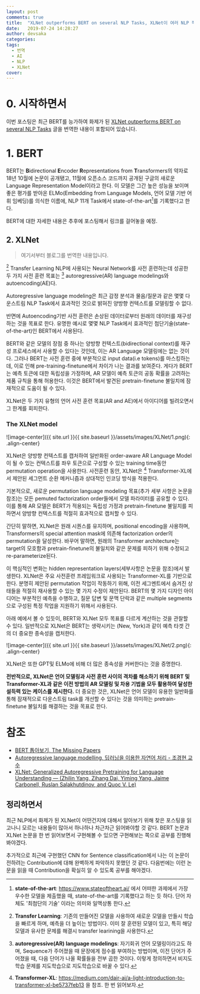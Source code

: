 ```yaml
---
layout: post
comments: true
title:  "XLNet outperforms BERT on several NLP Tasks, XLNet이 여러 NLP 작업에서 BERT보다 앞섰다"
date:   2019-07-24 14:28:27
author: devsaka
categories:
tags:
  - 번역
  - AI
  - NLP
  - XLNet
cover:
---
```



# 0. 시작하면서 
이번 포스팅은 최근 BERT를 능가하여 화제가 된 [XLNet outperforms BERT on several NLP Tasks](https://medium.com/dair-ai/xlnet-outperforms-bert-on-several-nlp-tasks-9ec867bb563b) 글을 번역한 내용이 포함되어 있습니다.

# 1. BERT
BERT는 **B**idirectional **E**ncoder **R**epresentations from **T**ransformers의 약자로 18년 10월에 논문이 공개됐고, 11월에 오픈소스 코드까지 공개된 구글의 새로운 Language Representation Model이라고 한다. 이 모델은 그간 높은 성능을 보이며 좋은 평가를 받아온 ELMo(Embedding from Language Models, 언어 모델 기반 어휘 임베딩)를 의식한 이름에, NLP 11개 Task에서 state-of-the-art[^1]를 기록했다고 한다.

BERT에 대한 자세한 내용은 추후에 포스팅해서 링크를 걸어놓을 예정.

## 2. XLNet

>여기서부터 블로그를 번역한 내용입니다.

[^2] Transfer Learning NLP에 사용되는 Neural Network를 사전 훈련하는데 성공한 두 가지 사전 훈련 목표는 [^3] autoregressive(AR) language modelings와 autoencoding(AE)다.

Autoregressive language modeling은 최근 감정 분석과 물음/질문과 같은 몇몇 다운스트림 NLP Task에서 효과적인 것으로 밝혀진 양방향 컨텍스트를 모델링할 수 없다.

반면에 Autoencoding기반 사전 훈련은 손상된 데이터로부터 원래의 데이터를 재구성하는 것을 목표로 한다. 유명한 예시로 몇몇 NLP Task에서 효과적인 첨단기술(state-of-the-art)인 BERT에서 사용된다.  

BERT와 같은 모델의 장점 중 하나는 양방향 컨텍스트(bidirectional context)를 재구성 프로세스에서 사용할 수 있다는 것인데, 이는 AR Language 모델링에는 없는 것이다. 그러나 BERT는 사전 훈련 중에 부분적으로 input data(i.e tokens)를 마스킹하는데, 이로 인해 pre-training-finetune에서 차이가 나는 결과를 보여준다. 게다가 BERT는 예측 토큰에 대한 독립성을 가정하며, AR 모델이 예측 토큰의 공동 확률을 고려하는 제품 규칙을 통해 허용한다. 이것은 BERT에서 발견된 pretrain-finetune 불일치에 잠재적으로 도움이 될 수 있다.

XLNet은 두 가지 유형의 언어 사전 훈련 목표(AR and AE)에서 아이디어를 빌려오면서 그 한계를 회피한다.

### The XLNet model

![image-center]({{ site.url }}{{ site.baseurl }}/assets/images/XLNet/1.png){: .align-center}

XLNet은 양방향 컨텍스트를 캡처하여 일반화된 order-aware AR Language Model이 될 수 있는 컨텍스트를 좌우 토큰으로 구성할 수 있는 training time동안 permutation operation을 사용한다. 사전훈련 동안, XLNet은 [^4] Transformer-XL에서 제안된 세그먼트 순환 메커니즘과 상대적인 인코딩 방식을 적용한다.

기본적으로, 새로운 permutation language modeling 목표(추가 세부 사항은 논문을 참조)는 모든 pemuted factorization order들에서 모델 파라미터를 공유할 수 있다. 이를 통해 AR 모델은 BERT가 적용되는 독립성 가정과 pretrain-finetune 불일치를 피하면서 양방향 컨텍스트를 적절히 효과적으로 캡처할 수 있다.

간단히 말하면, XLNet은 원래 시퀀스를 유지하며, positional encoding을 사용하며, Transformers의 special attention mask에 의존해 factorization order의 permutation을 달성한다. 바꾸어 말하면, 원래의 Transformer architecture는 target의 모호함과 pretrain-finetune의 불일치와 같은 문제를 피하기 위해 수정되고 re-parameterize된다.

이 핵심적인 변화는 hidden representation layers(세부사항은 논문을 참조)에서 발생한다. XLNet은 주요 사전훈련 프레임워크로 사용되는 Transformer-XL를 기반으로 한다. 분명히 제안된 permutation 작업이 작동하기 위해, 이전 세그멘트에서 숨겨진 상태들을 적절히 재사용할 수 있는 몇 가지 수정이 제안된다. BERT의 몇 가지 디자인 아이디어는 부분적인 예측을 수행하고, 질문 답변 및 문맥 단락과 같은 multiple segments 으로 구성된 특정 작업을 지원하기 위해서 사용된다.

아래 예에서 볼 수 있듯이, BERT와 XLNet 모두 목표를 다르게 계산하는 것을 관찰할 수 있다. 일반적으로 XLNet은 BERT는 생략시키는 (New, York)과 같이 예측 타겟 간의 더 중요한 종속성을 캡처한다.

![image-center]({{ site.url }}{{ site.baseurl }}/assets/images/XLNet/2.png){: .align-center}

XLNet은 또한 GPT및 ELMo에 비해 더 많은 종속성을 커버한다는 것을 증명한다.

**전반적으로, XLNet은 언어 모델링과 사전 훈련 사이의 격차를 해소하기 위해 BERT 및 Transformer-XL과 같은 이전 방법의 AR 모델링 및 차용 기법을 모두 활용하여 달성한 설득력 있는 케이스를 제시한다.** 더 중요한 것은, XLNet은 언어 모델이 유용한 일반화를 통해 잠재적으로 다운스트림 task를 개선할 수 있다는 것을 의미하는 pretrain-finetune 불일치를 해결하는 것을 목표로 한다.

# 참조
- [BERT 톱아보기, The Missing Papers](http://docs.likejazz.com/bert/)
- [Autoregressive language modelling, 딥러닝을 이용한 자연어 처리 - 조경현 교수](https://www.edwith.org/deepnlp/lecture/29213/)
- [XLNet: Generalized Autoregressive Pretraining for Language Understanding — (Zhilin Yang, Zihang Dai, Yiming Yang, Jaime Carbonell, Ruslan Salakhutdinov, and Quoc V. Le)](https://arxiv.org/abs/1906.08237?source=post_page---------------------------)

[^1]: **state-of-the-art**: https://www.stateoftheart.ai/ 에서 어떠한 과제에서 가장 우수한 모델을 제출했을 때, state-of-the-art를 기록했다고 하는 듯 하다. 단어 자체도 '최첨단의 기술' 이라는 의미와 일맥상통 한다.

[^2]: **Transfer Learning**: 기존의 만들어진 모델을 사용하여 새로운 모델을 만들시 학습을 빠르게 하며, 예측을 더 높이는 방법이다. 이미 잘 훈련된 모델이 있고, 특히 해당 모델과 유사한 문제를 해결시 transfer learining을 사용한다.

[^3]: **autoregressive(AR) language modelings**: 자기회귀 언어 모델링이라고도 하며, Sequence가 주어졌을 때 문장에게 점수를 부여하는 방법이며, 이전 단어가 주어졌을 때, 다음 단어가 나올 확률들을 전부 곱한 것이다. 이렇게 정의하면서 비지도 학습 문제를 지도학습으로 지도학습으로 바꿀 수 있다.

[^4]: **Transformer-XL**: https://medium.com/dair-ai/a-light-introduction-to-transformer-xl-be5737feb13 을 참조. 한 번 읽어보자.

## 정리하면서

최근 NLP에서 화제가 된 XLNet이 어떤건지에 대해서 알아보기 위해 찾은 포스팅을 읽고나니 모르는 내용들이 많아서 하나하나 차근차근 읽어봐야할 것 같다. BERT 논문과 XLNet 논문을 한 번 읽어보면서 구현해볼 수 있으면 구현해보는 쪽으로 공부를 진행해봐야겠다.

추가적으로 최근에 구현했던 CNN for Sentence classification에서 나는 이 논문이 전하려는 Contribution에 대해 완벽하게 파악하지 못했던 것 같다. 다음번에는 이런 논문을 읽을 때 Contribution을 확실히 알 수 있도록 공부를 해야겠다.